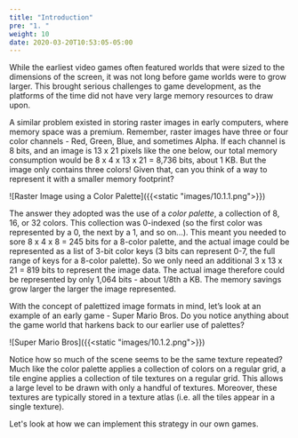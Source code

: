 ```yaml
---
title: "Introduction"
pre: "1. "
weight: 10
date: 2020-03-20T10:53:05-05:00
---
```


While the earliest video games often featured worlds that were sized to the dimensions of the screen, it was not long before game worlds were to grow larger.  This brought serious challenges to game development, as the platforms of the time did not have very large memory resources to draw upon.  

A similar problem existed in storing raster images in early computers, where memory space was a premium.  Remember, raster images have three or four color channels - Red, Green, Blue, and sometimes Alpha.  If each channel is 8 bits, and an image is 13 x 21 pixels like the one below, our total memory consumption would be 8 x 4 x 13 x 21 = 8,736 bits, about 1 KB.  But the image only contains three colors!  Given that, can you think of a way to represent it with a smaller memory footprint?

![Raster Image using a Color Palette]({{<static "images/10.1.1.png">}})

The answer they adopted was the use of a _color palette_, a collection of 8, 16, or 32 colors.  This collection was 0-indexed (so the first color was represented by a 0, the next by a 1, and so on...).  This meant you needed to sore 8 x 4 x 8 = 245 bits for a 8-color palette, and the actual image could be represented as a list of 3-bit color keys (3 bits can represent 0-7, the full range of keys for a 8-color palette).  So we only need an additional 3 x 13 x 21 = 819 bits to represent the image data.  The actual image therefore could be represented by only 1,064 bits - about 1/8th a KB.  The memory savings grow larger the larger the image represented.

With the concept of palettized image formats in mind, let’s look at an example of an early game - Super Mario Bros.  Do you notice anything about the game world that harkens back to our earlier use of palettes?

![Super Mario Bros]({{<static "images/10.1.2.png">}})

Notice how so much of the scene seems to be the same texture repeated?  Much like the color palette applies a collection of colors on a regular grid, a tile engine applies a collection of tile textures on a regular grid.  This allows a large level to be drawn with only a handful of textures.  Moreover, these textures are typically stored in a texture atlas (i.e. all the tiles appear in a single texture).

Let's look at how we can implement this strategy in our own games.